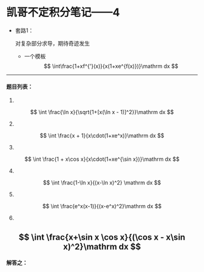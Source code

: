# 凯哥不定积分笔记——4

* 套路1：

    对复杂部分求导，期待奇迹发生

    * 一个模板
    $$
        \int\frac{1+xf^{'}(x)}{x(1+xe^{f(x)})}\mathrm dx
    $$
---
#### 题目列表：
1.
$$
\int \frac{\ln x}{\sqrt{1+[x(\ln x - 1)]^2}}\mathrm dx
$$

2.
$$
\int \frac{x + 1}{x\cdot(1+xe^x)}\mathrm dx
$$

3.
$$
\int \frac{1 + x\cos x}{x\cdot(1+xe^{\sin x})}\mathrm dx
$$

4.
$$
\int \frac{1-\ln x}{(x-\ln x)^2} \mathrm dx
$$

5.
$$
\int \frac{e^x(x-1)}{(x-e^x)^2}\mathrm dx
$$

6.
$$
\int \frac{x+\sin x \cos x}{(\cos x - x\sin x)^2}\mathrm dx
$$
----
#### 解答之：

